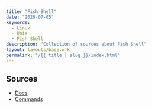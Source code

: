 ```yaml
---
title: "Fish Shell"
date: "2020-07-05"
keywords:
  - Linux
  - Unix
  - Fish Shell
description: "Collection of sources about Fish Shell"
layout: layouts/base.njk
permalink: "/{{ title | slug }}/index.html"
---
```


## Sources

* [Docs](https://fishshell.com/docs/current/index.html)
* [Commands](https://fishshell.com/docs/current/commands.html)
